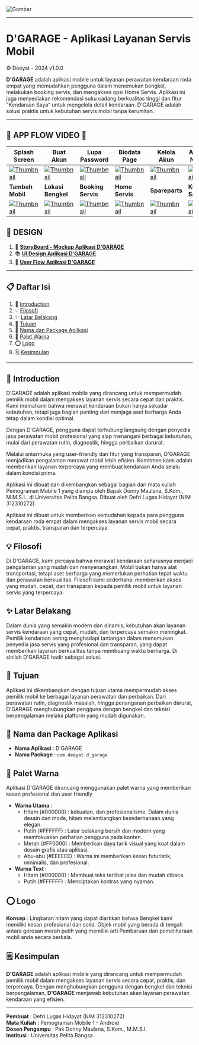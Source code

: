 ![Gambar](https://raw.githubusercontent.com/Defri-Hidayat17/Defri_Lugas_Hidayat-312310272-D_GARAGE/main/1.png)

---

# D'GARAGE - Aplikasi Layanan Servis Mobil
© Deeyat - 2024 v1.0.0

**D'GARAGE** adalah aplikasi mobile untuk layanan perawatan kendaraan roda empat yang memudahkan pengguna dalam menemukan bengkel, melakukan booking servis, dan mengakses opsi Home Servis. Aplikasi ini juga menyediakan rekomendasi suku cadang berkualitas tinggi dan fitur “Kendaraan Saya” untuk mengelola detail kendaraan. D'GARAGE adalah solusi praktis untuk kebutuhan servis mobil tanpa kerumitan.

---

## 🚨 APP FLOW VIDEO 🚨

| **Splash Screen**          | **Buat Akun**            | **Lupa Password**        | **Biodata Page**         | **Kelola Akun**          | **Aktifitas & Notifikasi** |
|----------------------------|--------------------------|--------------------------|--------------------------|--------------------------|-------------------------------|
| [![Thumbnail](https://drive.google.com/thumbnail?id=1TMkgWpqNmSs_s7lJyeH0rHDnv5OFtpxd)](https://drive.google.com/file/d/1TMkgWpqNmSs_s7lJyeH0rHDnv5OFtpxd/view?usp=sharing) | [![Thumbnail](https://drive.google.com/thumbnail?id=10aD2YAPsXfLcDBZQbHT4ugANky3uuFgy)](https://drive.google.com/file/d/10aD2YAPsXfLcDBZQbHT4ugANky3uuFgy/view?usp=sharing) | [![Thumbnail](https://drive.google.com/thumbnail?id=1QxctgcxpvZtbI5WFQIdudiR1iZox4kuc)](https://drive.google.com/file/d/1QxctgcxpvZtbI5WFQIdudiR1iZox4kuc/view?usp=sharing) | [![Thumbnail](https://drive.google.com/thumbnail?id=1oFx28puNhg03f-bcfHXrdQuVTyrqkE3t)](https://drive.google.com/file/d/1oFx28puNhg03f-bcfHXrdQuVTyrqkE3t/view?usp=sharing) | [![Thumbnail](https://drive.google.com/thumbnail?id=1_zoHG3TrguBu6n90FVYdeg2ujkcrVlff)](https://drive.google.com/file/d/1_zoHG3TrguBu6n90FVYdeg2ujkcrVlff/view?usp=sharing) | [![Thumbnail](https://drive.google.com/thumbnail?id=1zfwXqHxUfFs8P7tl-HzNxeZpxRdYVzDg)](https://drive.google.com/file/d/1zfwXqHxUfFs8P7tl-HzNxeZpxRdYVzDg/view?usp=sharing) |
| **Tambah Mobil**           | **Lokasi Bengkel**        | **Booking Servis**        | **Home Servis**          | **Spareparts**           | **Kendaraan Saya**         |
| [![Thumbnail](https://drive.google.com/thumbnail?id=1ZUEN-ldMJ3Q1fHKN0h6-Pn3n0TXxLRhV)](https://drive.google.com/file/d/1ZUEN-ldMJ3Q1fHKN0h6-Pn3n0TXxLRhV/view?usp=sharing) | [![Thumbnail](https://drive.google.com/thumbnail?id=1-5cYNwW-aZRVNNi2eOXxt3afuFxC8GsD)](https://drive.google.com/file/d/1-5cYNwW-aZRVNNi2eOXxt3afuFxC8GsD/view?usp=sharing) | [![Thumbnail](https://drive.google.com/thumbnail?id=1ZG1YeNGWqSPjZmE4PTPNcUeQcglXHejS)](https://drive.google.com/file/d/1ZG1YeNGWqSPjZmE4PTPNcUeQcglXHejS/view?usp=sharing) | [![Thumbnail](https://drive.google.com/thumbnail?id=1jWcuD1raPZ8q3F_o_onG_c2BYMe1Upz1)](https://drive.google.com/file/d/1jWcuD1raPZ8q3F_o_onG_c2BYMe1Upz1/view?usp=sharing) | [![Thumbnail](https://drive.google.com/thumbnail?id=1m7VPQI1aJzlFCOzxyAh5VinR2twLCFK5)](https://drive.google.com/file/d/1m7VPQI1aJzlFCOzxyAh5VinR2twLCFK5/view?usp=sharing) | [![Thumbnail](https://drive.google.com/thumbnail?id=1StLF4zjbqpyHAasy8LNjYX9pXUu0T5w5)](https://drive.google.com/file/d/1StLF4zjbqpyHAasy8LNjYX9pXUu0T5w5/view?usp=sharing) |








## 📱 DESIGN

1. 📃 [**StoryBoard - Mockup Aplikasi D'GARAGE**](https://www.canva.com/design/DAGWYD8YIsU/iJa5ole_W6GlXIe_58tdMw/edit?utm_content=DAGWYD8YIsU&utm_campaign=designshare&utm_medium=link2&utm_source=sharebutton)
2. 📚 [**UI Design Aplikasi D'GARAGE**](https://www.canva.com/design/DAGWweHaGdY/IvB4VpYIIy4EDe0O9Dk-ug/edit?utm_content=DAGWweHaGdY&utm_campaign=designshare&utm_medium=link2&utm_source=sharebutton)
3. 👤 [**User Flow Aplikasi D'GARAGE**](https://www.canva.com/design/DAGWh3ikJBI/IfB1sxdotmGhY4j7Cj2yTA/edit?utm_content=DAGWh3ikJBI&utm_campaign=designshare&utm_medium=link2&utm_source=sharebutton)

---

## 📋 Daftar Isi
1.   🤖 [Introduction](#Introduction)
2.   💡 [Filosofi](#Filosofi)
3.   ✨ [Latar Belakang](#Latar-Belakang)
4.   🎯 [Tujuan](#Tujuan)
5.   📛 [Nama dan Package Aplikasi](Nama-dan-Package-Aplikasi)
6.   🎨 [Palet Warna](#Palet-Warna)
7.   ⭕ [Logo](#Logo)
8.   🗒️ [Kesimpulan](#Kesimpulan)


---

## 🤖 Introduction 
D'GARAGE adalah aplikasi mobile yang dirancang untuk mempermudah pemilik mobil dalam mengakses layanan servis secara cepat dan praktis. Kami memahami bahwa merawat kendaraan bukan hanya sekadar kebutuhan, tetapi juga bagian penting dari menjaga aset berharga Anda tetap dalam kondisi optimal. 

Dengan D'GARAGE, pengguna dapat terhubung langsung dengan penyedia jasa perawatan mobil profesional yang siap menangani berbagai kebutuhan, mulai dari perawatan rutin, diagnostik, hingga perbaikan darurat.

Melalui antarmuka yang user-friendly dan fitur yang transparan, D'GARAGE menjadikan pengalaman merawat mobil lebih efisien. Komitmen kami adalah memberikan layanan terpercaya yang membuat kendaraan Anda selalu dalam kondisi prima.

Aplikasi ini dibuat dan dikembangkan sebagai bagian dari mata kuliah Pemograman Mobile 1 yang diampu oleh Bapak Donny Maulana, S.Kom., M.M.S.I., di Universitas Pelita Bangsa. Dibuat oleh Defri Lugas Hidayat (NIM 312310272).

Aplikasi ini dibuat untuk memberikan kemudahan kepada para pengguna kendaraan roda empat dalam mengakses layanan servis mobil secara cepat, praktis, transparan dan terpercaya. 

## 💡 Filosofi
Di D'GARAGE, kami percaya bahwa merawat kendaraan seharusnya menjadi pengalaman yang mudah dan menyenangkan. Mobil bukan hanya alat transportasi, tetapi aset berharga yang memerlukan perhatian tepat waktu dan perawatan berkualitas. Filosofi kami sederhana: memberikan akses yang mudah, cepat, dan transparan kepada pemilik mobil untuk layanan servis yang terpercaya.

## ✨ Latar Belakang
Dalam dunia yang semakin modern dan dinamis, kebutuhan akan layanan servis kendaraan yang cepat, mudah, dan terpercaya semakin meningkat. Pemilik kendaraan sering menghadapi tantangan dalam menemukan penyedia jasa servis yang profesional dan transparan, yang dapat memberikan layanan berkualitas tanpa membuang waktu berharga.
Di sinilah D'GARAGE hadir sebagai solusi.

## 🎯 Tujuan
Aplikasi ini dikembangkan dengan tujuan utama mempermudah akses pemilik mobil ke berbagai layanan perawatan dan perbaikan. Dari perawatan rutin, diagnostik masalah, hingga penanganan perbaikan darurat, D'GARAGE menghubungkan pengguna dengan bengkel dan teknisi berpengalaman melalui platform yang mudah digunakan.

## 📛 Nama dan Package Aplikasi
- **Nama Aplikasi** : D'GARAGE
- **Nama Package** : `com.deeyat.d_garage`

## 🎨 Palet Warna
Aplikasi D'GARAGE dirancang menggunakan palet warna yang memberikan kesan profesional dan user friendly
- **Warna Utama** :
  - Hitam (#000000) : kekuatan, dan profesionalisme. Dalam dunia desain dan mode, hitam melambangkan kesederhanaan yang elegan.
  - Putih (#FFFFFF) : Latar belakang bersih dan modern yang memfokuskan perhatian pengguna pada konten.
  - Merah (#FF0000) : Memberikan daya tarik visual yang kuat dalam desain grafis atau aplikasi.
  - Abu-abu (#EEEEEE) : Warna ini memberikan kesan futuristik, minimalis, dan profesional.
- **Warna Text** :
  - Hitam (#000000) : Membuat teks terlihat jelas dan mudah dibaca.
  - Putih (#FFFFFF) : Menciptakan kontras yang nyaman.

## ⭕ Logo
**Konsep** : Lingkaran hitam yang dapat diartikan bahwa Bengkel kami memiliki kesan profesional dan solid. Objek mobil yang berada di tengah antara goresan merah putih yang memiliki arti Pembaruan dan pemeliharaan mobil anda secara berkala.

## 🗒️ Kesimpulan
**D'GARAGE** adalah aplikasi mobile yang dirancang untuk mempermudah pemilik mobil dalam mengakses layanan servis secara cepat, praktis, dan terpercaya. Dengan menghubungkan pengguna dengan bengkel dan teknisi berpengalaman, **D'GARAGE** menjawab kebutuhan akan layanan perawatan kendaraan yang efisien.

---

**Pembuat**        : Defri Lugas Hidayat (NIM 312310272)  
**Mata Kuliah**    : Pemograman Mobile 1 - Android  
**Dosen Pengampu** : Pak Donny Maulana, S.Kom., M.M.S.I.  
**Institusi**      : Universitas Pelita Bangsa
